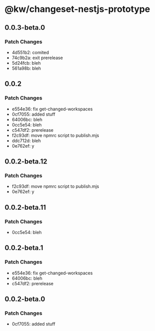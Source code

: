 # @kw/changeset-nestjs-prototype

## 0.0.3-beta.0

### Patch Changes

- 4d551b2: comited
- 74c9b2a: exit prerelease
- 5d24fcb: bleh
- 561a98b: bleh

## 0.0.2

### Patch Changes

- e554e36: fix get-changed-workspaces
- 0cf7055: added stuff
- 64006bc: bleh
- 0cc5e54: bleh
- c547df2: prerelease
- f2c93df: move npmrc script to publish.mjs
- ddc712d: bleh
- 0e762ef: y

## 0.0.2-beta.12

### Patch Changes

- f2c93df: move npmrc script to publish.mjs
- 0e762ef: y

## 0.0.2-beta.11

### Patch Changes

- 0cc5e54: bleh

## 0.0.2-beta.1

### Patch Changes

- e554e36: fix get-changed-workspaces
- 64006bc: bleh
- c547df2: prerelease

## 0.0.2-beta.0

### Patch Changes

- 0cf7055: added stuff

